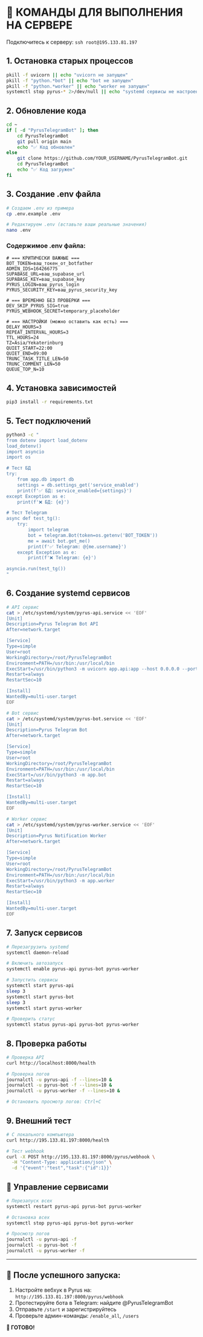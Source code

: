 # 🚀 КОМАНДЫ ДЛЯ ВЫПОЛНЕНИЯ НА СЕРВЕРЕ

Подключитесь к серверу: `ssh root@195.133.81.197`

## 1. Остановка старых процессов
```bash
pkill -f uvicorn || echo "uvicorn не запущен"
pkill -f "python.*bot" || echo "bot не запущен"
pkill -f "python.*worker" || echo "worker не запущен"
systemctl stop pyrus-* 2>/dev/null || echo "systemd сервисы не настроены"
```

## 2. Обновление кода
```bash
cd ~
if [ -d "PyrusTelegramBot" ]; then
    cd PyrusTelegramBot
    git pull origin main
    echo "✅ Код обновлен"
else
    git clone https://github.com/YOUR_USERNAME/PyrusTelegramBot.git
    cd PyrusTelegramBot
    echo "✅ Код загружен"
fi
```

## 3. Создание .env файла
```bash
# Создаем .env из примера
cp .env.example .env

# Редактируем .env (вставьте ваши реальные значения)
nano .env
```

### Содержимое .env файла:
```env
# === КРИТИЧЕСКИ ВАЖНЫЕ ===
BOT_TOKEN=ваш_токен_от_botfather
ADMIN_IDS=164266775
SUPABASE_URL=ваш_supabase_url
SUPABASE_KEY=ваш_supabase_key
PYRUS_LOGIN=ваш_pyrus_login
PYRUS_SECURITY_KEY=ваш_pyrus_security_key

# === ВРЕМЕННО БЕЗ ПРОВЕРКИ ===
DEV_SKIP_PYRUS_SIG=true
PYRUS_WEBHOOK_SECRET=temporary_placeholder

# === НАСТРОЙКИ (можно оставить как есть) ===
DELAY_HOURS=3
REPEAT_INTERVAL_HOURS=3
TTL_HOURS=24
TZ=Asia/Yekaterinburg
QUIET_START=22:00
QUIET_END=09:00
TRUNC_TASK_TITLE_LEN=50
TRUNC_COMMENT_LEN=50
QUEUE_TOP_N=10
```

## 4. Установка зависимостей
```bash
pip3 install -r requirements.txt
```

## 5. Тест подключений
```bash
python3 -c "
from dotenv import load_dotenv
load_dotenv()
import asyncio
import os

# Тест БД
try:
    from app.db import db
    settings = db.settings_get('service_enabled')
    print(f'✅ БД: service_enabled={settings}')
except Exception as e:
    print(f'❌ БД: {e}')

# Тест Telegram
async def test_tg():
    try:
        import telegram
        bot = telegram.Bot(token=os.getenv('BOT_TOKEN'))
        me = await bot.get_me()
        print(f'✅ Telegram: @{me.username}')
    except Exception as e:
        print(f'❌ Telegram: {e}')

asyncio.run(test_tg())
"
```

## 6. Создание systemd сервисов
```bash
# API сервис
cat > /etc/systemd/system/pyrus-api.service << 'EOF'
[Unit]
Description=Pyrus Telegram Bot API
After=network.target

[Service]
Type=simple
User=root
WorkingDirectory=/root/PyrusTelegramBot
Environment=PATH=/usr/bin:/usr/local/bin
ExecStart=/usr/bin/python3 -m uvicorn app.api:app --host 0.0.0.0 --port 8000
Restart=always
RestartSec=10

[Install]
WantedBy=multi-user.target
EOF

# Bot сервис
cat > /etc/systemd/system/pyrus-bot.service << 'EOF'
[Unit]
Description=Pyrus Telegram Bot
After=network.target

[Service]
Type=simple
User=root
WorkingDirectory=/root/PyrusTelegramBot
Environment=PATH=/usr/bin:/usr/local/bin
ExecStart=/usr/bin/python3 -m app.bot
Restart=always
RestartSec=10

[Install]
WantedBy=multi-user.target
EOF

# Worker сервис
cat > /etc/systemd/system/pyrus-worker.service << 'EOF'
[Unit]
Description=Pyrus Notification Worker
After=network.target

[Service]
Type=simple
User=root
WorkingDirectory=/root/PyrusTelegramBot
Environment=PATH=/usr/bin:/usr/local/bin
ExecStart=/usr/bin/python3 -m app.worker
Restart=always
RestartSec=10

[Install]
WantedBy=multi-user.target
EOF
```

## 7. Запуск сервисов
```bash
# Перезагрузить systemd
systemctl daemon-reload

# Включить автозапуск
systemctl enable pyrus-api pyrus-bot pyrus-worker

# Запустить сервисы
systemctl start pyrus-api
sleep 3
systemctl start pyrus-bot
sleep 3
systemctl start pyrus-worker

# Проверить статус
systemctl status pyrus-api pyrus-bot pyrus-worker
```

## 8. Проверка работы
```bash
# Проверка API
curl http://localhost:8000/health

# Проверка логов
journalctl -u pyrus-api -f --lines=10 &
journalctl -u pyrus-bot -f --lines=10 &
journalctl -u pyrus-worker -f --lines=10 &

# Остановить просмотр логов: Ctrl+C
```

## 9. Внешний тест
```bash
# С локального компьютера
curl http://195.133.81.197:8000/health

# Тест webhook
curl -X POST http://195.133.81.197:8000/pyrus/webhook \
  -H "Content-Type: application/json" \
  -d '{"event":"test","task":{"id":1}}'
```

## 🔧 Управление сервисами
```bash
# Перезапуск всех
systemctl restart pyrus-api pyrus-bot pyrus-worker

# Остановка всех
systemctl stop pyrus-api pyrus-bot pyrus-worker

# Просмотр логов
journalctl -u pyrus-api -f
journalctl -u pyrus-bot -f
journalctl -u pyrus-worker -f
```

---

## 🎯 После успешного запуска:
1. Настройте вебхук в Pyrus на: `http://195.133.81.197:8000/pyrus/webhook`
2. Протестируйте бота в Telegram: найдите @PyrusTelegramBot
3. Отправьте `/start` и зарегистрируйтесь
4. Проверьте админ-команды: `/enable_all`, `/users`

**🎉 ГОТОВО!**
